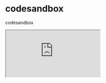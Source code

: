 # codesandbox
codesandbox

<iframe src="https://codesandbox.io/embed/xlsx-export-with-exceljs-and-xltpl-58j9g6"></iframe>
